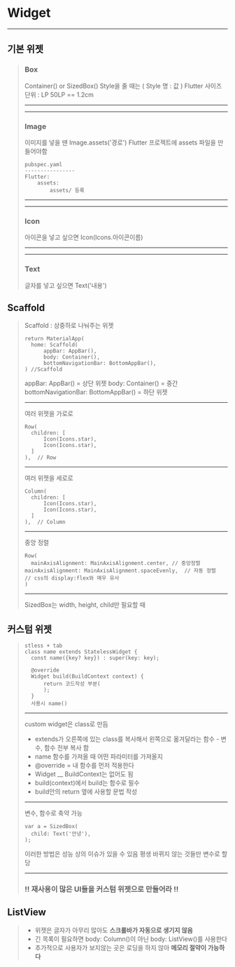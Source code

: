 Widget
======

---

## 기본 위젯

> ### Box
>
> Container() or SizedBox()
> Style을 줄 때는 ( Style 명 : 값 )
> Flutter 사이즈 단위 : LP   50LP == 1.2cm
>
> ---
>
> ---
>
> ### Image
>
> 이미지를 넣을 땐 Image.assets('경로')
> Flutter 프로젝트에 assets 파일을 만들어야함
>
> ```
> pubspec.yaml
> ----------------
> Flutter:
>     assets:
>         assets/ 등록
> ```
>
> ---
>
> ---
>
> ### Icon
>
> 아이콘을 넣고 싶으면 Icon(Icons.아이콘이름)
>
> ---
>
> ---
>
> ### Text
>
> 글자를 넣고 싶으면 Text('내용')

## Scaffold

> Scaffold : 상중하로 나눠주는 위젯
>
> ```
> return MaterialApp(
>   home: Scaffold(
>       appBar: AppBar(),
>       body: Container(),
>       bottomNavigationBar: BottomAppBar(),
> ) //Scaffold
> ```
> appBar: AppBar() = 상단 위젯
> body: Container() = 중간 
> bottomNavigationBar: BottomAppBar() = 하단 위젯
> * * *
> 여러 위젯을 가로로
> ```
> Row(
>   children: [ 
>       Icon(Icons.star),
>       Icon(Icons.star),
>   ]
> ),  // Row
> ```
> * * *
> 여러 위젯을 세로로
> ```
> Column(
>   children: [ 
>       Icon(Icons.star),
>       Icon(Icons.star),
>   ]
> ),  // Column
> ```
> * * *
> 중앙 정렬
> ```
> Row(
>   mainAxisAlignment: MainAxisAlignment.center, // 중앙정렬
> mainAxisAlignment: MainAxisAlignment.spaceEvenly,  // 자동 정렬
> // css의 display:flex와 매우 유사
> )
> ```
> * * *
> SizedBox는 width, height, child만 필요할 때

## 커스텀 위젯
>```
>stless + tab
>class name extends StatelessWidget {
>   const name({key? key}) : super(key: key);
>
>   @override
>   Widget build(BuildContext context) {
>       return 코드작성 부분(
>       );
>   }
>   사용시 name()
>```
>* * *
>custom widget은 class로 만듬
> - extends가 오른쪽에 있는 class를 복사해서 왼쪽으로 옮겨달라는 함수 - 변수, 함수 전부 복사 함
> - name 함수를 가져올 때 어떤 파라미터를 가져올지
> - @override = 내 함수를 먼저 적용한다
> - Widget __ BuildContext는 없어도 됨 
> - build(context)에서 build는 함수로 필수
> - build안의 return 옆에 사용할 문법 작성
> * * *
> 변수, 함수로 축약 가능
> ```
> var a = SizedBox(
>   child: Text('안녕'),
> );
> ```
> 이러한 방법은 성능 상의 이슈가 있을 수 있음
> 평생 바뀌지 않는 것들만 변수로 할당
> * * *
> ### !! 재사용이 많은 UI들을 커스텀 위젯으로 만들어라 !!
## ListView
> - 위젯은 글자가 아무리 많아도 <strong>스크롤바가 자동으로 생기지 않음</strong>
> - 긴 목록이 필요하면 body: Column()이 아닌 body: ListView()를 사용한다
> - 추가적으로 사용자가 보지않는 곳은 로딩을 하지 않아 <strong>메모리 절약이 가능하다</strong>